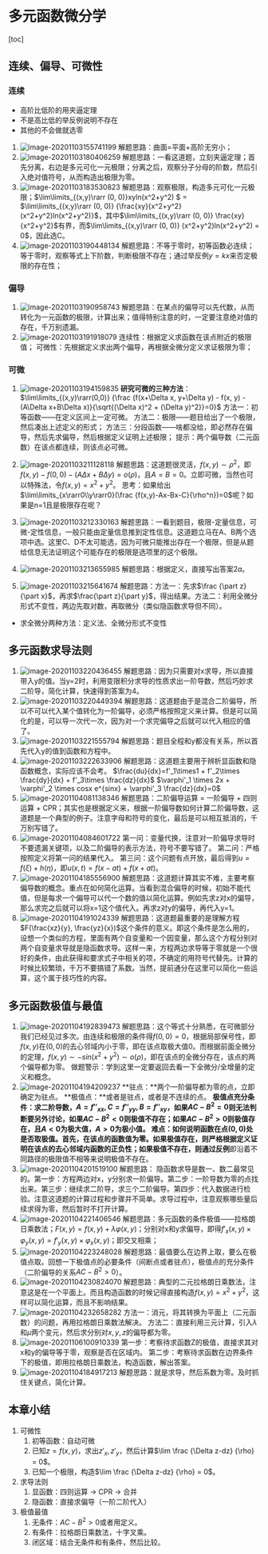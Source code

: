 # 多元函数微分学

[toc]



## 连续、偏导、可微性

### 连续

* 高阶比低阶的用夹逼定理
* 不是高比低的举反例说明不存在
* 其他的不会做就选零

1. ![image-20201103155741199](CH5-.assets/image-20201103155741199.png)
   解题思路：曲面=平面+高阶无穷小；
2. ![image-20201103180406259](CH5-.assets/image-20201103180406259.png)
   解题思路：一看这道题，立刻夹逼定理；首先分离，右边是多元可化一元极限；分离之后，观察分子分母的阶数，然后引入绝对值符号，从而构造出极限为零。
3. ![image-20201103183530823](CH5-.assets/image-20201103183530823.png)
   解题思路：观察极限，构造多元可化一元极限；$\lim\limits_{(x,y)\rarr (0, 0)}xyln(x^2+y^2) $ = $\lim\limits_{(x,y)\rarr (0, 0)} {\frac{xy}{x^2+y^2}(x^2+y^2)ln(x^2+y^2)}$，其中$\lim\limits_{(x,y)\rarr (0, 0)} \frac{xy}{x^2+y^2}$有界，而$\lim\limits_{(x,y)\rarr (0, 0)} (x^2+y^2)ln(x^2+y^2) = 0$，因此选C。
4. ![image-20201103190448134](CH5-.assets/image-20201103190448134.png)
   解题思路：不等于零时，初等函数必连续；等于零时，观察等式上下阶数，判断极限不存在；通过举反例$y=kx$来否定极限的存在性；

### 偏导

1. ![image-20201103190958743](CH5-.assets/image-20201103190958743.png)
   解题思路：在某点的偏导可以先代数，从而转化为一元函数的极限，计算出来；值得特别注意的时，一定要注意绝对值的存在，千万别遗漏。
2. ![image-20201103191918079](CH5-.assets/image-20201103191918079.png)
   连续性：根据定义求函数在该点附近的极限值；
   可微性：先根据定义求出两个偏导，再根据全微分定义求证极限为零；

### 可微

1. ![image-20201103194159835](CH5-.assets/image-20201103194159835.png)
   **研究可微的三种方法**：$\lim\limits_{(x,y)\rarr(0,0)} {\frac {f(x+\Delta x, y+\Delta y) - f(x, y) - (A\Delta x+B\Delta x)}{\sqrt{(\Delta x)^2 + (\Delta y)^2}}=0}$
   方法一：初等函数——在定义区间上一定可微。
   方法二：极限——题目给出了一个极限，然后凑出上述定义的形式；
   方法三：分段函数——啥都没给，即必然存在偏导，然后先求偏导，然后根据定义证明上述极限；
   提示：两个偏导数（二元函数）在该点都连续，则该点必可微。
2. ![image-20201103211128118](CH5-.assets/image-20201103211128118.png)
   解题思路：这道题很灵活，$f(x,y) \sim {\rho}^2$，即$f(x,y)-f(0,0)-(A\Delta x+B\Delta y) = o(\rho)$，且$A=B=0$。立即可微，当然也可以特殊法，令$f(x,y) = x^2 + y^2$。
   思考：如果给出$\lim\limits_{x\rarr0\\y\rarr0}(\frac {f(x,y)-Ax-Bx-C}{\rho^n})=0$呢？如果是n=1且是极限存在呢？
3. ![image-20201103212330163](CH5-.assets/image-20201103212330163.png) 
   解题思路：一看到题目，极限-定量信息，可微-定性信息，一般只能由定量信息推到定性信息。这道题立马在A、B两个选项中选。这里C、D不太可能选，因为可微只能推出存在一个极限，但是从题给信息无法证明这个可能存在的极限是选项里的这个极限。
4. ![image-20201103213655985](CH5-.assets/image-20201103213655985.png)
   解题思路：根据定义，直接写出答案$2a$。
   
5. ![image-20201103215641674](CH5-.assets/image-20201103215641674.png)
   解题思路：方法一：先求$\frac {\part z}{\part x}$，再求$\frac{\part z}{\part y}$，得出结果。方法二：利用全微分形式不变性，两边先取对数，再取微分（类似隐函数求导但不同）。
   
* 求全微分两种方法：定义法、全微分形式不变性

## 多元函数求导法则

1. ![image-20201103220436455](CH5-.assets/image-20201103220436455.png)
   解题思路：因为只需要对x求导，所以直接带入y的值。当y=2时，利用变限积分求导的性质求出一阶导数，然后巧妙求二阶导，简化计算，快速得到答案为4。
2. ![image-20201103220449394](CH5-.assets/image-20201103220449394.png)
   解题思路：这道题由于是混合二阶偏导，所以不可以代入某个值转化为一阶偏导，必须严格按照定义来计算。但是可以简化的是，可以导一次代一次，因为对一个求完偏导之后就可以代入相应的值了。
3. ![image-20201103221555794](CH5-.assets/image-20201103221555794.png)
   解题思路：题目全程和y都没有关系，所以首先代入y的值到函数和方程中。
4. ![image-20201103222633906](CH5-.assets/image-20201103222633906.png)
   解题思路：这道题主要用于辨析显函数和隐函数概念，实际应该不会考。
   $\frac{du}{dx}=f'_1\times1 + f'_2\times \frac{dy}{dx} + f'_3\times \frac{dz}{dx}$    $\varphi'_1 \times 2x + \varphi'_2 \times cosx e^{sinx} + \varphi'_3 \frac{dz}{dx}=0$
5. ![image-20201104081138346](CH5-多元函数微分学.assets/image-20201104081138346.png)
   解题思路：二阶偏导运算 = 一阶偏导 + 四则运算 + CPR；其实也是根据定义来，根据一阶偏导数如何计算二阶偏导数，这道题是一个典型的例子。注意字母和符号的变化，最后是可以相互抵消的，千万别写错了。
6. ![image-20201104084601722](CH5-多元函数微分学.assets/image-20201104084601722.png)
   第一问：变量代换，注意对一阶偏导求导时不要遗漏关键项，以及二阶偏导的表示方法，符号不要写错了。
   第二问：严格按照定义将第一问的结果代入。
   第三问：这个问题有点开放，最后得到$u=f(\xi)+h(\eta)$，即$u(x,t) = f(x-at) + f(x + at)$。
7. ![image-20201104185556900](CH5-多元函数微分学.assets/image-20201104185556900.png)
   解题思路：这道题计算其实不难，主要考察偏导数的概念。重点在如何简化运算。当看到混合偏导的时候，初始不能代值，但是每求一个偏导可以代一个数的值以简化运算。例如先求z对x的偏导，那么求完之后就可以将x=1这个值代入。再求z对y的偏导，再代入y=1。
8. ![image-20201104191024339](CH5-多元函数微分学.assets/image-20201104191024339.png)
   解题思路：这道题最重要的是理解方程$F(\frac{xz}{y}, \frac{yz}{x})$这个条件的意义。即这个条件是怎么用的，设想一个类似的方程，里面有两个自变量和一个因变量，那么这个方程分别对两个自变量求导就是隐函数求导。这样一来，方程两边求导等于零就是一个很好的条件，由此获得和要求式子中相关的项，不确定的用符号代替先。计算的时候比较繁琐，千万不要搞错了系数。当然，提前通分在这里可以简化一些运算，这个属于技巧性的内容。

## 多元函数极值与最值

1. ![image-20201104192839473](CH5-多元函数微分学.assets/image-20201104192839473.png)
   解题思路：这个等式十分熟悉，在可微部分我们已经见过多次。由连续和极限的条件得$f(0,0)=0$，根据局部保号性，即$f(x,y)$在$(0,0)$的去心邻域内小于零，即在该点取极大值0。而根据前面全微分的定理，$f(x,y) \sim -sin(x^2 + y^2) \sim o(\rho)$，即在该点的全微分存在，该点的两个偏导都为零。
   做题警示：学到这里一定要返回去看一下全微分/全增量的定义和概念。
2. ![image-20201104194209237](CH5-多元函数微分学.assets/image-20201104194209237.png)
   **驻点：**两个一阶偏导都为零的点，立即确定为驻点。
   **极值点：**或者是驻点，或者是不连续的点。
   **极值点充分条件：**求二阶导数，$A=f''_{xx}, C=f''_{yy}, B=f''_{xy}$，如果$AC-B^2=0$则无法判断要另外讨论，如果$AC-B^2<0$则极值不存在；如果$AC-B^2>0$则极值存在，且$A<0$为极大值，$A>0$为极小值。
   **难点：**如何说明函数在点$(0,0)$处是否取极值。首先，在该点的函数值为零。如果极值存在，则严格根据定义**证明**在该点的去心邻域内函数的正负性；如果极值不存在，则通过**反例**即沿着不同路径的极限值不相等来说明极值不存在。
3. ![image-20201104201519100](CH5-多元函数微分学.assets/image-20201104201519100.png)
   解题思路： 隐函数求导是数一、数二最常见的。第一步：方程两边对x，y分别求一阶偏导。第二步：一阶导数为零的点找出来。第三步：继续求二阶导，求三个二阶偏导。第四步：代入数据进行检验。注意这道题的计算过程和步骤并不简单。求导过程中，注意观察哪些量后续求得为零，然后暂时不打开计算。
4. ![image-20201104221406546](CH5-多元函数微分学.assets/image-20201104221406546.png)
   解题思路：多元函数的条件极值——拉格朗日乘数法；$F(x,y) = f(x,y) + \lambda \varphi(x,y)$；分别对x和y求偏导，即得$f'_x(x,y) \times \varphi_y(x,y) = f'_y(x,y) \times \varphi_x(x,y)$；即交叉相乘；
5. ![image-20201104223248028](CH5-多元函数微分学.assets/image-20201104223248028.png)
   解题思路：最值要么在边界上取，要么在极值点取。回想一下极值点的必要条件（间断点或者驻点），极值点的充分条件（二阶偏导的关系$AC-B^2>0$）。
6. ![image-20201104230824070](CH5-多元函数微分学.assets/image-20201104230824070.png)
   解题思路：典型的二元拉格朗日乘数法，注意这是在一个平面上。而且构造函数的时候记得直接构造$f(x,y) = x^2 + y^2$，这样可以简化运算，而且不影响结果。
7. ![image-20201104232658282](CH5-多元函数微分学.assets/image-20201104232658282.png)
   方法一：消元，将其转换为平面上（二元函数）的问题，再用拉格朗日乘数法解决。
   方法二：直接利用三元计算，引入$\lambda$和$\mu$两个变元，然后求分别对$x,y,z$的偏导都为零。
8. ![image-20201106100910339](CH5-多元函数微分学.assets/image-20201106100910339.png)
   第一步：考察待求函数Z的极值，直接求其对x和y的偏导等于零，观察是否在区域内。
   第二步：考察待求函数在边界条件下的极值，即用拉格朗日乘数法，构造函数，解出答案。
9. ![image-20201104184917213](CH5-多元函数微分学.assets/image-20201104184917213.png)
   解题思路：就是求导，然后系数为零。及时抓住关键点，简化计算。

## 本章小结

1. 可微性
   1. 初等函数：自动可微
   2. 已知$z=f(x,y)$，求出$z'_x, z'_y$，然后计算$\lim \frac {\Delta z-dz} {\rho} = 0$。
   3. 已知一个极限，构造$\lim \frac {\Delta z-dz} {\rho} = 0$。
2. 求导法则
   1. 显函数：四则运算 -> CPR -> 合并
   2. 隐函数：直接求偏导（一阶二阶代入）
3. 极值最值
   1. 无条件：$AC-B^2 > 0$或者用定义。
   2. 有条件：拉格朗日乘数法，十字叉乘。
   3. 闭区域：结合无条件和有条件，然后比较。